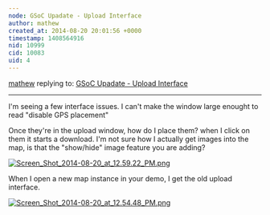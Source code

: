 ```yaml
---
node: GSoC Upadate - Upload Interface
author: mathew
created_at: 2014-08-20 20:01:56 +0000
timestamp: 1408564916
nid: 10999
cid: 10083
uid: 4
---
```




[mathew](../profile/mathew) replying to: [GSoC Upadate - Upload Interface](../notes/xvidun/07-31-2014/gsoc-upadate-upload-interface)

----
I'm seeing a few interface issues.  I can't make the window large enought to read "disable GPS placement"

Once they're in the upload window, how do I place them? when I click on them it starts a download. I'm not sure how I actually get images into the map, is that the "show/hide" image feature you  are adding?

[![Screen_Shot_2014-08-20_at_12.59.22_PM.png](https://i.publiclab.org/system/images/photos/000/006/346/medium/Screen_Shot_2014-08-20_at_12.59.22_PM.png)](https://i.publiclab.org/system/images/photos/000/006/346/original/Screen_Shot_2014-08-20_at_12.59.22_PM.png)

When I open a new map instance in your demo, I get the old upload interface.

[![Screen_Shot_2014-08-20_at_12.54.48_PM.png](https://i.publiclab.org/system/images/photos/000/006/347/medium/Screen_Shot_2014-08-20_at_12.54.48_PM.png)](https://i.publiclab.org/system/images/photos/000/006/347/original/Screen_Shot_2014-08-20_at_12.54.48_PM.png)

